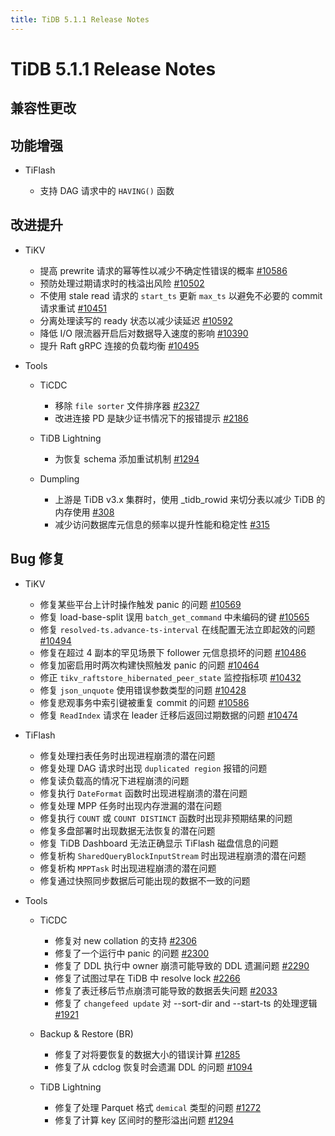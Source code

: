 ```yaml
---
title: TiDB 5.1.1 Release Notes
---
```


# TiDB 5.1.1 Release Notes

## 兼容性更改

## 功能增强

+ TiFlash

    - 支持 DAG 请求中的 `HAVING()` 函数

## 改进提升

+ TiKV

    - 提高 prewrite 请求的幂等性以减少不确定性错误的概率 [#10586](https://github.com/tikv/tikv/pull/10586)
    - 预防处理过期请求时的栈溢出风险 [#10502](https://github.com/tikv/tikv/pull/10502)
    - 不使用 stale read 请求的 `start_ts` 更新 `max_ts` 以避免不必要的 commit 请求重试 [#10451](https://github.com/tikv/tikv/pull/10451)
    - 分离处理读写的 ready 状态以减少读延迟 [#10592](https://github.com/tikv/tikv/pull/10592)
    - 降低 I/O 限流器开启后对数据导入速度的影响 [#10390](https://github.com/tikv/tikv/pull/10390)
    - 提升 Raft gRPC 连接的负载均衡 [#10495](https://github.com/tikv/tikv/pull/10495)

+ Tools

    + TiCDC

        - 移除 `file sorter` 文件排序器 [#2327](https://github.com/pingcap/ticdc/pull/2327)
        - 改进连接 PD 是缺少证书情况下的报错提示 [#2186](https://github.com/pingcap/ticdc/pull/2186)

    + TiDB Lightning

        - 为恢复 schema 添加重试机制 [#1294](https://github.com/pingcap/br/pull/1294)

    + Dumpling

        - 上游是 TiDB v3.x 集群时，使用 _tidb_rowid 来切分表以减少 TiDB 的内存使用 [#308](https://github.com/pingcap/dumpling/pull/308)
        - 减少访问数据库元信息的频率以提升性能和稳定性 [#315](https://github.com/pingcap/dumpling/pull/315)

## Bug 修复

+ TiKV

    - 修复某些平台上计时操作触发 panic 的问题 [#10569](https://github.com/tikv/tikv/pull/10569)
    - 修复 load-base-split 误用 `batch_get_command` 中未编码的键 [#10565](https://github.com/tikv/tikv/pull/10565)
    - 修复 `resolved-ts.advance-ts-interval` 在线配置无法立即起效的问题 [#10494](https://github.com/tikv/tikv/pull/10494)
    - 修复在超过 4 副本的罕见场景下 follower 元信息损坏的问题 [#10486](https://github.com/tikv/tikv/pull/10486)
    - 修复加密启用时两次构建快照触发 panic 的问题 [#10464](https://github.com/tikv/tikv/pull/10464)
    - 修正 `tikv_raftstore_hibernated_peer_state` 监控指标项 [#10432](https://github.com/tikv/tikv/pull/10432)
    - 修复 `json_unquote` 使用错误参数类型的问题 [#10428](https://github.com/tikv/tikv/pull/10428)
    - 修复悲观事务中索引键被重复 commit 的问题 [#10586](https://github.com/tikv/tikv/pull/10586)
    - 修复 `ReadIndex` 请求在 leader 迁移后返回过期数据的问题 [#10474](https://github.com/tikv/tikv/pull/10474)

+ TiFlash

    - 修复处理扫表任务时出现进程崩溃的潜在问题
    - 修复处理 DAG 请求时出现  `duplicated region` 报错的问题
    - 修复读负载高的情况下进程崩溃的问题
    - 修复执行 `DateFormat` 函数时出现进程崩溃的潜在问题
    - 修复处理 MPP 任务时出现内存泄漏的潜在问题
    - 修复执行 `COUNT` 或 `COUNT DISTINCT` 函数时出现非预期结果的问题
    - 修复多盘部署时出现数据无法恢复的潜在问题
    - 修复 TiDB Dashboard 无法正确显示 TiFlash 磁盘信息的问题
    - 修复析构 `SharedQueryBlockInputStream` 时出现进程崩溃的潜在问题
    - 修复析构 `MPPTask` 时出现进程崩溃的潜在问题
    - 修复通过快照同步数据后可能出现的数据不一致的问题

+ Tools

    + TiCDC

        - 修复对 new collation 的支持 [#2306](https://github.com/pingcap/ticdc/pull/2306)
        - 修复了一个运行中 panic 的问题 [#2300](https://github.com/pingcap/ticdc/pull/2300)
        - 修复了 DDL 执行中 owner 崩溃可能导致的 DDL 遗漏问题 [#2290](https://github.com/pingcap/ticdc/pull/2290)
        - 修复了试图过早在 TiDB 中 resolve lock [#2266](https://github.com/pingcap/ticdc/pull/2266)
        - 修复了表迁移后节点崩溃可能导致的数据丢失问题 [#2033](https://github.com/pingcap/ticdc/pull/2033)
        - 修复了 `changefeed update` 对 --sort-dir and --start-ts 的处理逻辑 [#1921](https://github.com/pingcap/ticdc/pull/1921)

    + Backup & Restore (BR)

        - 修复了对将要恢复的数据大小的错误计算 [#1285](https://github.com/pingcap/br/pull/1285)
        - 修复了从 cdclog 恢复时会遗漏 DDL 的问题 [#1094](https://github.com/pingcap/br/pull/1094)

    + TiDB Lightning

        - 修复了处理 Parquet 格式 `demical` 类型的问题 [#1272](https://github.com/pingcap/br/pull/1272)
        - 修复了计算 key 区间时的整形溢出问题 [#1294](https://github.com/pingcap/br/pull/1294)
